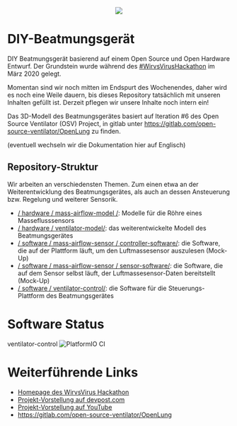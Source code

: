 <p align="center">
  <img src="images/logo.png">
</p>

# DIY-Beatmungsgerät

DIY Beatmungsgerät basierend auf einem Open Source und Open Hardware Entwurf. Der Grundstein wurde während des [#WirvsVirusHackathon](https://wirvsvirushackathon.org/) im März 2020 gelegt.

Momentan sind wir noch mitten im Endspurt des Wochenendes, daher wird es noch eine Weile dauern, bis dieses Repository tatsächlich mit unseren Inhalten gefüllt ist. Derzeit pflegen wir unsere Inhalte noch intern ein!

Das 3D-Modell des Beatmungsgerätes basiert auf Iteration #6 des Open Source Ventilator (OSV) Project, in gitlab unter https://gitlab.com/open-source-ventilator/OpenLung zu finden.

(eventuell wechseln wir die Dokumentation hier auf Englisch)

## Repository-Struktur

Wir arbeiten an verschiedensten Themen. Zum einen etwa an der Weiterentwicklung des Beatmungsgerätes, als auch an dessen Ansteuerung bzw. Regelung und weiterer Sensorik.

* [/ hardware / mass-airflow-model /](/hardware/mass-airflow-model/): Modelle für die Röhre eines Masseflusssensors
* [/ hardware / ventilator-model/](/hardware/ventilator-model/): das weiterentwickelte Modell des Beatmungsgerätes
* [/ software / mass-airflow-sensor / controller-software/](/software/mass-airflow-sensor/controller-software/): die Software, die auf der Plattform läuft, um den Luftmassesensor auszulesen (Mock-Up)
* [/ software / mass-airflow-sensor / sensor-software/](/software/mass-airflow-sensor/sensor-software/): die Software, die auf dem Sensor selbst läuft, der Luftmassesensor-Daten bereitstellt (Mock-Up)
* [/ software / ventilator-control/](/software/ventilator-control/): die Software für die Steuerungs-Plattform des Beatmungsgerätes

# Software Status

ventilator-control ![PlatformIO CI](https://github.com/wirthual/diy-beatmungsgeraet/workflows/PlatformIO%20CI/badge.svg)

# Weiterführende Links
* [Homepage des WirvsVirus Hackathon](https://wirvsvirushackathon.org/)
* [Projekt-Vorstellung auf devpost.com](https://devpost.com/software/diy-beatmungsgerat)
* [Projekt-Vorstellung auf YouTube](https://www.youtube.com/watch?v=DzOd6LIBdXI)
* https://gitlab.com/open-source-ventilator/OpenLung
